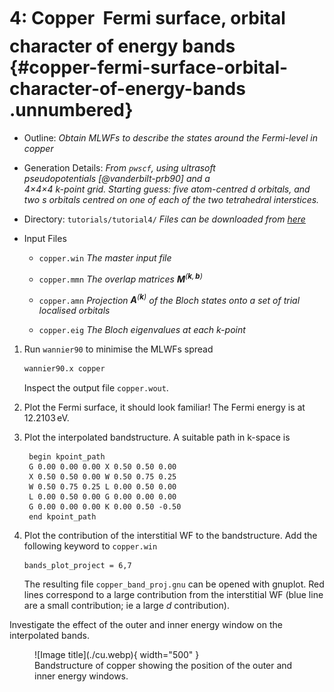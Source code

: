 # 4: Copper &#151; Fermi surface, orbital character of energy bands {#copper-fermi-surface-orbital-character-of-energy-bands .unnumbered}

-   Outline: *Obtain MLWFs to describe the states around the Fermi-level
    in copper*

-   Generation Details: *From `pwscf`, using ultrasoft
    pseudopotentials [@vanderbilt-prb90] and a<br>
    4$\times$4$\times$4 k-point grid.
    Starting guess: five atom-centred d orbitals, and two s orbitals
    centred on one of each of the two tetrahedral interstices.*

-   Directory: `tutorials/tutorial4/` *Files can be downloaded from [here](https://github.com/wannier-developers/wannier90/tutorials/tutorial4)*

-   Input Files

    -    `copper.win` *The master input file*

    -    `copper.mmn` *The overlap matrices
        $\mathbf{M}^{(\mathbf{k},\mathbf{b})}$*

    -    `copper.amn` *Projection $\mathbf{A}^{(\mathbf{k})}$ of the
        Bloch states onto a set of trial localised orbitals*

    -    `copper.eig` *The Bloch eigenvalues at each k-point*

1.  Run `wannier90` to minimise the MLWFs spread

    ```bash title="Terminal"
    wannier90.x copper
    ```

    Inspect the output file `copper.wout`.

2.  Plot the Fermi surface, it should look familiar! The Fermi energy is
    at 12.2103 eV.

3.  Plot the interpolated bandstructure. A suitable path in k-space is

    ```vi title="Input file"
     begin kpoint_path
     G 0.00 0.00 0.00 X 0.50 0.50 0.00
     X 0.50 0.50 0.00 W 0.50 0.75 0.25
     W 0.50 0.75 0.25 L 0.00 0.50 0.00
     L 0.00 0.50 0.00 G 0.00 0.00 0.00
     G 0.00 0.00 0.00 K 0.00 0.50 -0.50
     end kpoint_path
    ```

4.  Plot the contribution of the interstitial WF to the bandstructure.
    Add the following keyword to `copper.win`

    ```vi title="Input file"
    bands_plot_project = 6,7
    ```

    The resulting file `copper_band_proj.gnu` can be opened with
    gnuplot. Red lines correspond to a large contribution from the
    interstitial WF (blue line are a small contribution; ie a large $d$
    contribution).

Investigate the effect of the outer and inner energy window on the
interpolated bands.

<figure markdown="span" id="fig:cu-bnd">
![Image title](./cu.webp){ width="500" }
<figcaption>Bandstructure of copper showing the position of the outer
and inner energy windows.</figcaption>
</figure>
